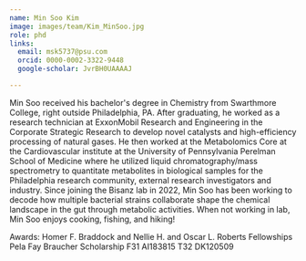 ```yaml
---
name: Min Soo Kim
image: images/team/Kim_MinSoo.jpg
role: phd
links:
  email: msk5737@psu.com
  orcid: 0000-0002-3322-9448
  google-scholar: JvrBH0UAAAAJ

---
```


Min Soo received his bachelor's degree in Chemistry from Swarthmore College, right outside Philadelphia, PA. After graduating, he worked as a research technician at ExxonMobil Research and Engineering in the Corporate Strategic Research to develop novel catalysts and high-efficiency processing of natural gases. He then worked at the Metabolomics Core at the Cardiovascular institute at the University of Pennsylvania Perelman School of Medicine where he utilized liquid chromatography/mass spectrometry to quantitate metabolites in biological samples for the Philadelphia research community, external research investigators and industry. Since joining the Bisanz lab in 2022, Min Soo has been working to decode how multiple bacterial strains collaborate shape the chemical landscape in the gut through metabolic activities. When not working in lab, Min Soo enjoys cooking, fishing, and hiking!

Awards:
Homer F. Braddock and Nellie H. and Oscar L. Roberts Fellowships
Pela Fay Braucher Scholarship
F31 AI183815
T32 DK120509
